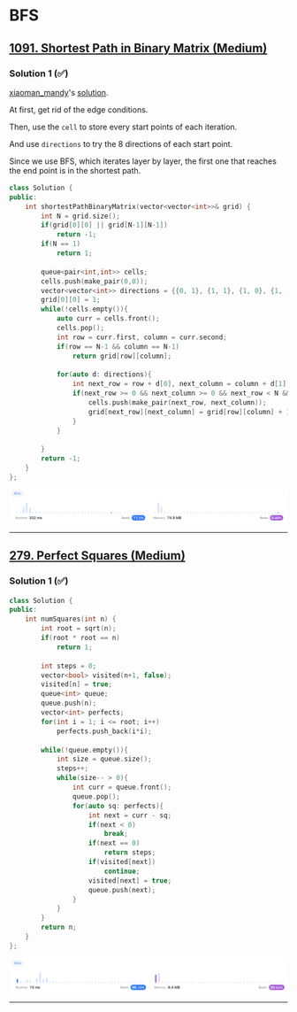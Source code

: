 # BFS

## [1091. Shortest Path in Binary Matrix (Medium)](https://leetcode.com/problems/shortest-path-in-binary-matrix/)

### Solution 1 (✅)

[xiaoman_mandy](https://leetcode.com/xiaoman_mandy/)'s [solution](https://leetcode.com/problems/shortest-path-in-binary-matrix/solutions/312814/simple-bfs-c/).

At first, get rid of the edge conditions.

Then, use the `cell` to store every start points of each iteration.

And use `directions` to try the 8 directions of each start point.

Since we use BFS, which iterates layer by layer, the first one that reaches the end point is in the shortest path.

```c++
class Solution {
public:
    int shortestPathBinaryMatrix(vector<vector<int>>& grid) {
        int N = grid.size();
        if(grid[0][0] || grid[N-1][N-1])
            return -1;
        if(N == 1)
            return 1;

        queue<pair<int,int>> cells;
        cells.push(make_pair(0,0));
        vector<vector<int>> directions = {{0, 1}, {1, 1}, {1, 0}, {1, -1}, {0, -1}, {-1, -1}, {-1, 0}, {-1, 1}};
        grid[0][0] = 1;
        while(!cells.empty()){
            auto curr = cells.front();
            cells.pop();
            int row = curr.first, column = curr.second;
            if(row == N-1 && column == N-1)
                return grid[row][column];
            
            for(auto d: directions){
                int next_row = row + d[0], next_column = column + d[1];
                if(next_row >= 0 && next_column >= 0 && next_row < N && next_column < N && grid[next_row][next_column] == 0){
                    cells.push(make_pair(next_row, next_column));
                    grid[next_row][next_column] = grid[row][column] + 1;
                }
            }
            
        }
        return -1;
    }
};
```

![1091-1](Pictures/1091-1.png)

---

## [279. Perfect Squares (Medium)](https://leetcode.com/problems/perfect-squares/)

### Solution 1 (✅)

```c++
class Solution {
public:
    int numSquares(int n) {
        int root = sqrt(n);
        if(root * root == n)
            return 1;
        
        int steps = 0;
        vector<bool> visited(n+1, false);
        visited[n] = true;
        queue<int> queue;
        queue.push(n);
        vector<int> perfects;
        for(int i = 1; i <= root; i++)
            perfects.push_back(i*i);
        
        while(!queue.empty()){
            int size = queue.size();
            steps++;
            while(size-- > 0){
                int curr = queue.front();
                queue.pop();
                for(auto sq: perfects){
                    int next = curr - sq;
                    if(next < 0)
                        break;
                    if(next == 0)
                        return steps;
                    if(visited[next])
                        continue;
                    visited[next] = true;
                    queue.push(next);
                }
            }
        }
        return n;
    }
};
```

![279-1](Pictures/279-1.png)



---

